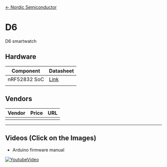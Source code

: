 [<- Nordic Semiconductor](.)

# D6
D6 smartwatch

## Hardware

| Component | Datasheet |
|-|-|
| nRF52832 SoC | [Link](https://infocenter.nordicsemi.com/pdf/nRF52832_PS_v1.0.pdf)|
|  |  |  |

## Vendors

| Vendor | Price | URL |
|-|-:|-|
|  |  |  |

___
## Videos (Click on the Images)

- Arduino firmware manual 

[![YoutubeVideo](https://img.youtube.com/vi/3gjmEdEDJ5A/0.jpg)](https://www.youtube.com/watch?v=3gjmEdEDJ5A)
